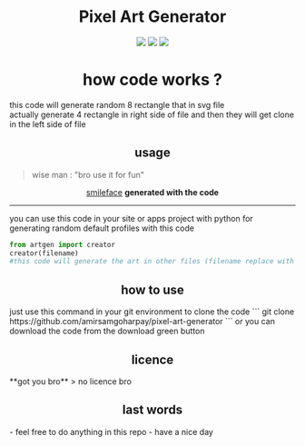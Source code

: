 <h1 align="center"> Pixel Art Generator</h1>
 <p align="center"><img src="https://img.shields.io/github/directory-file-count/amirsamgoharpay/pixel-art-generator">
<img src="https://img.shields.io/github/repo-size/amirsamgoharpay/pixel-art-generator">
  <img src="https://img.shields.io/github/followers/amirsamgoharpay">


</p>

<h1 align="center">how code works ? </h1> 

this code will generate random 8 rectangle that in svg file  
actually generate 4 rectangle in right side of file and then they will get clone in the left side of file

<h2 align="center">usage  </h2>

> wise man : "bro use it for fun"  
<p align="center"><a href="https://raw.githubusercontent.com/amirsamgoharpay/pixel-art-generator/main/happy.svg">smileface</a> <b>generated with the code</b> </p>

---
you can use this code in your site or apps project with python for generating random default profiles with this code
```python
from artgen import creator
creator(filename)
#this code will generate the art in other files (filename replace with the name of svg file you want
```

<h2 align="center">how to use  </h2>
just use this command in your git environment to clone the code  
```
git clone https://github.com/amirsamgoharpay/pixel-art-generator  
```
or you can download the code from the download green button  
<h2 align="center">licence  </h2>
**got you bro**  
> no licence bro  
<h2 align="center">last words </h2> 
- feel free to do anything in this repo  
- have a nice day  
